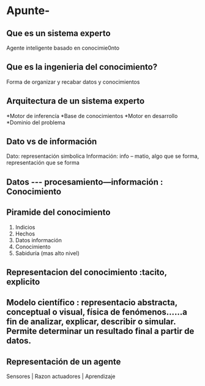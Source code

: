 # Apunte-
## Que es un sistema experto 
Agente inteligente basado en conocimie0nto 
## Que es la ingenieria del conocimiento? 
Forma de organizar y recabar datos y conocimientos
## Arquitectura de un sistema experto 
*Motor de inferencía
*Base de conocimientos
*Motor en desarrollo 
*Dominio del problema
## Dato vs de información 
Dato: representación simbolica
Información: info – matio, algo que se forma, representación que se forma 
## Datos --- procesamiento—información : Conocimiento 
## Piramide del conocimiento 
1.	Indicios
2.	Hechos 
3.	Datos información
4.	Conocimiento 
5.	Sabiduría (mas alto nivel)
## Representacion del conocimiento :tacito, explicito 

## Modelo científico : representacio abstracta, conceptual o visual, física de fenómenos……a fin de analizar, explicar, describir o simular. Permite determinar un resultado final a partir de datos. 
##  Representación de un agente 
Sensores |	Razon 
actuadores	| Aprendizaje 
